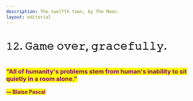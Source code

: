 ```yaml
---
description: The twelfth town, by The Moon.
layout: editorial
---
```


# 𝟷𝟸. 𝙶𝚊𝚖𝚎 𝚘𝚟𝚎𝚛, 𝚐𝚛𝚊𝚌𝚎𝚏𝚞𝚕𝚕𝚢.

<figure><img src="../../../../../../../.gitbook/assets/pexels-btgl-♡-19830591.jpg" alt=""><figcaption></figcaption></figure>

### <mark style="color:purple;">“All of humanity's problems stem from human's inability to sit quietly in a room alone.”</mark>&#x20;

<mark style="color:purple;">**― Blaise Pascal**</mark>
